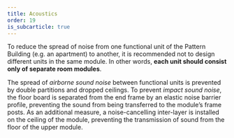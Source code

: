 ```yaml
---
title: Acoustics
order: 19
is_subcarticle: true
---
```

To reduce the spread of noise from one functional unit of the Pattern Building (e.g. an apartment) to another, it is recommended not to design different units in the same module. In other words, **each unit should consist only of separate room modules**.

The spread of *airborne sound noise* between functional units is prevented by double partitions and dropped ceilings. To prevent *impact sound noise*, the floor board is separated from the end frame by an elastic noise barrier profile, preventing the sound from being transferred to the module’s frame posts. As an additional measure, a noise-cancelling inter-layer is installed on the ceiling of the module, preventing the transmission of sound from the floor of the upper module.